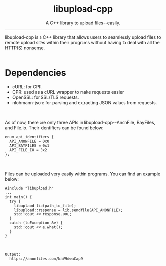 <h1 align="center">libupload-cpp</h1></center>
<p align="center">A C++ library to upload files--easily.</p>
<hr>
libupload-cpp is a C++ library that allows users to seamlessly upload files to remote upload sites within their programs without having to deal with all the HTTP(S) nonsense.
<br><br>

<h1>Dependencies</h1>
<ul>
  <li>cURL: for CPR.</li>
  <li>CPR: used as a cURL wrapper to make requests easier.</li>
  <li>OpenSSL: for SSL/TLS requests.</li>
  <li>nlohmann-json: for parsing and extracting JSON values from requests.</li>
</ul>

<br><br>
As of now, there are only three APIs in libupload-cpp--AnonFile, BayFiles, and File.io. Their identifiers can be found below:

```
enum api_identifiers {
  API_ANONFILE = 0x0
  API_BAYFILES = 0x1
  API_FILE_IO = 0x2
};
```

<br><br>
Files can be uploaded very easily within programs. You can find an example below:

```
#include "libupload.h"
...
int main() {
  try {
    libuplaod lib(path_to_file);
    libupload::response = lib.sendfile(API_ANONFILE);
    std::cout << response.URL;
  }
  catch (luException &e) {
    std::cout << e.what();
  }
}
```

<br>

```
Output:
  https://anonfiles.com/NaV9dwaCap9
```
